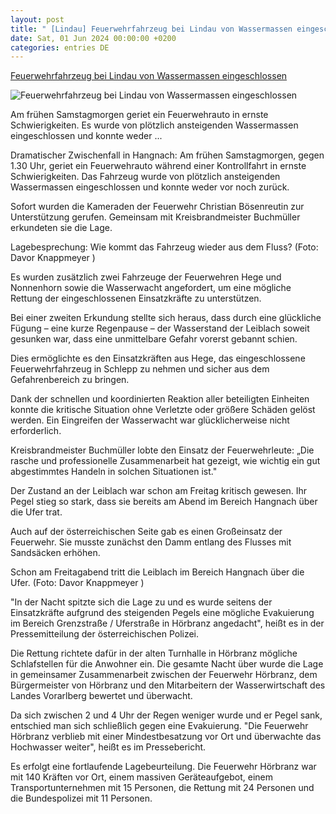 ```yaml
---
layout: post
title: " [Lindau] Feuerwehrfahrzeug bei Lindau von Wassermassen eingeschlossen"
date: Sat, 01 Jun 2024 00:00:00 +0200
categories: entries DE
---
```

[Feuerwehrfahrzeug bei Lindau von Wassermassen eingeschlossen](https://www.schwaebische.de/regional/lindau/feuerwehrfahrzeug-bei-lindau-von-wassermassen-eingeschlossen-2573938)

![Feuerwehrfahrzeug bei Lindau von Wassermassen eingeschlossen](https://cdn.schwaebische.de/2024/06/01/d96cd399-fc52-45db-addb-a69e8f3e6e35.jpeg)

Am frühen Samstagmorgen geriet ein Feuerwehrauto in ernste Schwierigkeiten. Es wurde von plötzlich ansteigenden Wassermassen eingeschlossen und konnte weder ...

Dramatischer Zwischenfall in Hangnach: Am frühen Samstagmorgen, gegen 1.30 Uhr, geriet ein Feuerwehrauto während einer Kontrollfahrt in ernste Schwierigkeiten. Das Fahrzeug wurde von plötzlich ansteigenden Wassermassen eingeschlossen und konnte weder vor noch zurück.



Sofort wurden die Kameraden der Feuerwehr Christian Bösenreutin zur Unterstützung gerufen. Gemeinsam mit Kreisbrandmeister Buchmüller erkundeten sie die Lage.

Lagebesprechung: Wie kommt das Fahrzeug wieder aus dem Fluss? (Foto: Davor Knappmeyer )

Es wurden zusätzlich zwei Fahrzeuge der Feuerwehren Hege und Nonnenhorn sowie die Wasserwacht angefordert, um eine mögliche Rettung der eingeschlossenen Einsatzkräfte zu unterstützen.



Bei einer zweiten Erkundung stellte sich heraus, dass durch eine glückliche Fügung – eine kurze Regenpause – der Wasserstand der Leiblach soweit gesunken war, dass eine unmittelbare Gefahr vorerst gebannt schien.

Dies ermöglichte es den Einsatzkräften aus Hege, das eingeschlossene Feuerwehrfahrzeug in Schlepp zu nehmen und sicher aus dem Gefahrenbereich zu bringen.



Dank der schnellen und koordinierten Reaktion aller beteiligten Einheiten konnte die kritische Situation ohne Verletzte oder größere Schäden gelöst werden. Ein Eingreifen der Wasserwacht war glücklicherweise nicht erforderlich.



Kreisbrandmeister Buchmüller lobte den Einsatz der Feuerwehrleute: „Die rasche und professionelle Zusammenarbeit hat gezeigt, wie wichtig ein gut abgestimmtes Handeln in solchen Situationen ist."

Der Zustand an der Leiblach war schon am Freitag kritisch gewesen. Ihr Pegel stieg so stark, dass sie bereits am Abend im Bereich Hangnach über die Ufer trat.

Auch auf der österreichischen Seite gab es einen Großeinsatz der Feuerwehr. Sie musste zunächst den Damm entlang des Flusses mit Sandsäcken erhöhen.

Schon am Freitagabend tritt die Leiblach im Bereich Hangnach über die Ufer. (Foto: Davor Knappmeyer )

"In der Nacht spitzte sich die Lage zu und es wurde seitens der Einsatzkräfte aufgrund des steigenden Pegels eine mögliche Evakuierung im Bereich Grenzstraße / Uferstraße in Hörbranz angedacht", heißt es in der Pressemitteilung der österreichischen Polizei.

Die Rettung richtete dafür in der alten Turnhalle in Hörbranz mögliche Schlafstellen für die Anwohner ein. Die gesamte Nacht über wurde die Lage in gemeinsamer Zusammenarbeit zwischen der Feuerwehr Hörbranz, dem Bürgermeister von Hörbranz und den Mitarbeitern der Wasserwirtschaft des Landes Vorarlberg bewertet und überwacht.

Da sich zwischen 2 und 4 Uhr der Regen weniger wurde und er Pegel sank, entschied man sich schließlich gegen eine Evakuierung. "Die Feuerwehr Hörbranz verblieb mit einer Mindestbesatzung vor Ort und überwachte das Hochwasser weiter", heißt es im Pressebericht.

Es erfolgt eine fortlaufende Lagebeurteilung. Die Feuerwehr Hörbranz war mit 140 Kräften vor Ort, einem massiven Geräteaufgebot, einem Transportunternehmen mit 15 Personen, die Rettung mit 24 Personen und die Bundespolizei mit 11 Personen.

